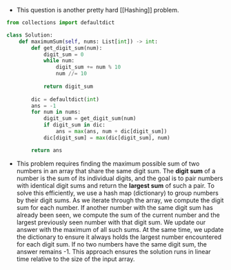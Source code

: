 - This question is another pretty hard [[Hashing]] problem. 

```python 
from collections import defaultdict

class Solution:
    def maximumSum(self, nums: List[int]) -> int:
        def get_digit_sum(num):
            digit_sum = 0
            while num:
                digit_sum += num % 10
                num //= 10
            
            return digit_sum
        
        dic = defaultdict(int)
        ans = -1
        for num in nums:
            digit_sum = get_digit_sum(num)
            if digit_sum in dic:
                ans = max(ans, num + dic[digit_sum])
            dic[digit_sum] = max(dic[digit_sum], num)

        return ans
```

- This problem requires finding the maximum possible sum of two numbers in an array that share the same digit sum. The **digit sum** of a number is the sum of its individual digits, and the goal is to pair numbers with identical digit sums and return the **largest sum** of such a pair. To solve this efficiently, we use a hash map (dictionary) to group numbers by their digit sums. As we iterate through the array, we compute the digit sum for each number. If another number with the same digit sum has already been seen, we compute the sum of the current number and the largest previously seen number with that digit sum. We update our answer with the maximum of all such sums. At the same time, we update the dictionary to ensure it always holds the largest number encountered for each digit sum. If no two numbers have the same digit sum, the answer remains -1. This approach ensures the solution runs in linear time relative to the size of the input array.
